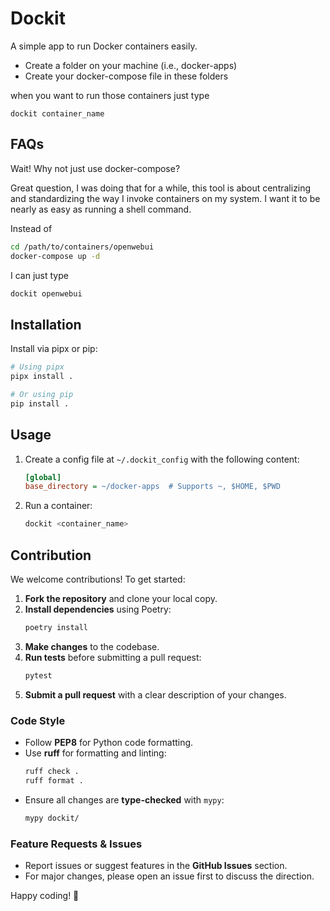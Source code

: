 # Dockit

A simple app to run Docker containers easily.

- Create a folder on your machine (i.e., docker-apps)
- Create your docker-compose file in these folders

when you want to run those containers just type

`dockit container_name`

## FAQs 

Wait! Why not just use docker-compose?

Great question, I was doing that for a while, this tool is about centralizing and standardizing the way I invoke containers on my system. I want it to be nearly as easy as running a shell command.

Instead of 

```bash
cd /path/to/containers/openwebui
docker-compose up -d
```

I can just type

```bash
dockit openwebui
```

## Installation

Install via pipx or pip:

```bash
# Using pipx
pipx install .

# Or using pip
pip install .
```

## Usage

1. Create a config file at `~/.dockit_config` with the following content:

    ```ini
    [global]
    base_directory = ~/docker-apps  # Supports ~, $HOME, $PWD
    ```

2. Run a container:

    ```bash
    dockit <container_name>
    ```

## Contribution

We welcome contributions! To get started:

1. **Fork the repository** and clone your local copy.
2. **Install dependencies** using Poetry:
    ```bash
    poetry install
    ```
3. **Make changes** to the codebase.
4. **Run tests** before submitting a pull request:
    ```bash
    pytest
    ```
5. **Submit a pull request** with a clear description of your changes.

### Code Style

- Follow **PEP8** for Python code formatting.
- Use **ruff** for formatting and linting:
    ```bash
    ruff check .
    ruff format .
    ```
- Ensure all changes are **type-checked** with `mypy`:
    ```bash
    mypy dockit/
    ```

### Feature Requests & Issues

- Report issues or suggest features in the **GitHub Issues** section.
- For major changes, please open an issue first to discuss the direction.

Happy coding! 🚀

